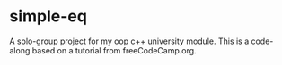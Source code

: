 # simple-eq

A solo-group project for my oop c++ university module. This is a code-along based on a tutorial from freeCodeCamp.org.
